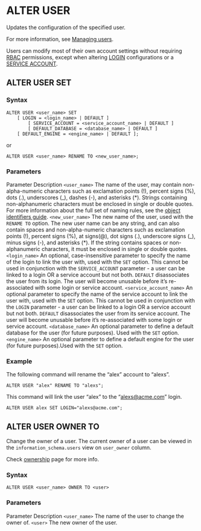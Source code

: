 # [](#alter-user)ALTER USER

Updates the configuration of the specified user.

For more information, see [Managing users](/Guides/managing-your-organization/managing-users.html).

Users can modify most of their own account settings without requiring [RBAC](/Overview/Security/Role-Based%20Access%20Control/#role-based-access-control-rbac) permissions, except when altering [LOGIN](/Guides/managing-your-organization/managing-logins.html) configurations or a [SERVICE ACCOUNT](/Guides/managing-your-organization/service-accounts.html).

## [](#alter-user-set)ALTER USER SET

### [](#syntax)Syntax

```
ALTER USER <user_name> SET
	[ LOGIN = <login_name> | DEFAULT ]
        [ SERVICE_ACCOUNT = <service_account_name> | DEFAULT ]
        [ DEFAULT_DATABASE = <database_name> | DEFAULT ]
	[ DEFAULT_ENGINE = <engine_name> | DEFAULT ];
```

or

```
ALTER USER <user_name> RENAME TO <new_user_name>;
```

### [](#parameters)Parameters

Parameter Description `<user_name>` The name of the user, may contain non-alpha-numeric characters such as exclamation points (!), percent signs (%), dots (.), underscores (\_), dashes (-), and asterisks (\*). Strings containing non-alphanumeric characters must be enclosed in single or double quotes. For more information about the full set of naming rules, see the [object identifiers guide](/Reference/object-identifiers.html#user-names). `<new_user_name>` The new name of the user, used with the `RENAME TO` option. The new user name can be any string, and can also contain spaces and non-alpha-numeric characters such as exclamation points (!), percent signs (%), at signs(@), dot signs (.), underscore signs (\_), minus signs (-), and asterisks (\*). If the string contains spaces or non-alphanumeric characters, it must be enclosed in single or double quotes. `<login_name>` An optional, case-insensitive parameter to specify the name of the login to link the user with, used with the `SET` option. This cannot be used in conjunction with the `SERVICE_ACCOUNT` parameter - a user can be linked to a login OR a service account but not both. `DEFAULT` disassociates the user from its login. The user will become unusable before it’s re-associated with some login or service account. `<service_account_name>` An optional parameter to specify the name of the service account to link the user with, used with the `SET` option. This cannot be used in conjunction with the `LOGIN` parameter - a user can be linked to a login OR a service account but not both. `DEFAULT` disassociates the user from its service account. The user will become unusable before it’s re-associated with some login or service account. `<database_name>` An optional parameter to define a default database for the user (for future purposes). Used with the `SET` option. `<engine_name>` An optional parameter to define a default engine for the user (for future purposes).Used with the `SET` option.

### [](#example)Example

The following command will rename the “alex” account to “alexs”.

```
ALTER USER "alex" RENAME TO "alexs";
```

This command will link the user “alex” to the “alexs@acme.com” login.

```
ALTER USER alex SET LOGIN="alexs@acme.com";
```

## [](#alter-user-owner-to)ALTER USER OWNER TO

Change the owner of a user. The current owner of a user can be viewed in the `information_schema.users` view on `user_owner` column.

Check [ownership](/Guides/security/ownership.html) page for more info.

### [](#syntax-1)Syntax

```
ALTER USER <user_name> OWNER TO <user>
```

### [](#parameters-1)Parameters

Parameter Description `<user_name>` The name of the user to change the owner of. `<user>` The new owner of the user.
